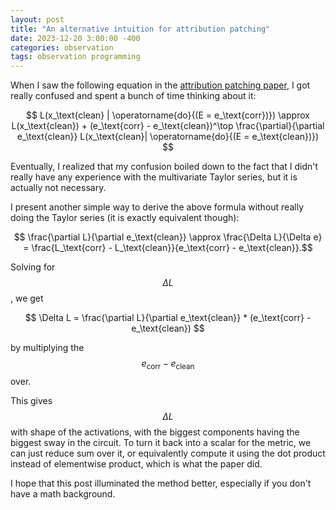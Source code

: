 ```yaml
---
layout: post
title: "An alternative intuition for attribution patching"
date: 2023-12-20 3:00:00 -400
categories: observation
tags: observation programming
---
```


When I saw the following equation in the [attribution patching paper](https://arxiv.org/pdf/2310.10348.pdf), I got really confused and spent a bunch of time thinking about it: 

$$ 
L(x_\text{clean} | \operatorname{do}{(E = e_\text{corr})}) \approx L(x_\text{clean}) + (e_\text{corr} - e_\text{clean})^\top \frac{\partial}{\partial e_\text{clean}} L(x_\text{clean}| \operatorname{do}{(E = e_\text{clean})})
$$

Eventually, I realized that my confusion boiled down to the fact that I didn't really have any experience with the multivariate Taylor series, but it is actually not necessary.

I present another simple way to derive the above formula without really doing the Taylor series (it is exactly equivalent though):

$$ \frac{\partial L}{\partial e_\text{clean}} \approx \frac{\Delta L}{\Delta e} = \frac{L_\text{corr} - L_\text{clean}}{e_\text{corr} - e_\text{clean}}.$$

Solving for $$ \Delta L $$, we get

$$ \Delta L = \frac{\partial L}{\partial e_\text{clean}} * (e_\text{corr} - e_\text{clean}) $$

by multiplying the $$ e_\text{corr} - e_\text{clean} $$ over.

This gives $$ \Delta L $$ with shape of the activations, with the biggest components  having the biggest sway in the circuit. To turn it back into a scalar for the metric, we can just reduce sum over it, or equivalently compute it using the dot product instead of elementwise product, which is what the paper did.

I hope that this post illuminated the method better, especially if you don't have a math background.
